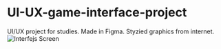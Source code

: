 # UI-UX-game-interface-project
UI/UX project for studies. Made in Figma. Styzied graphics from internet.
![Interfejs Screen](https://user-images.githubusercontent.com/80052425/176746113-bbde48f1-ea64-420c-9f3d-341e49fc0ef8.png)

